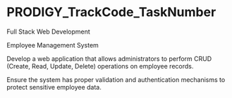 # PRODIGY_TrackCode_TaskNumber
Full Stack Web Development 

Employee Management System

Develop a web application that allows
administrators to perform CRUD
(Create, Read, Update, Delete)
operations on employee records. 


Ensure the system has proper validation
and authentication mechanisms to
protect sensitive employee data.
